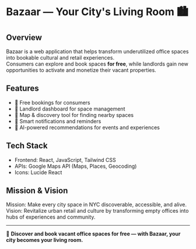 # Bazaar — Your City's Living Room 🏙️

## Overview
Bazaar is a web application that helps transform underutilized office spaces into bookable cultural and retail experiences.  
Consumers can explore and book spaces **for free**, while landlords gain new opportunities to activate and monetize their vacant properties.  

## Features
- 🔑 Free bookings for consumers  
- 🏢 Landlord dashboard for space management  
- 🧭 Map & discovery tool for finding nearby spaces  
- 🔔 Smart notifications and reminders  
- 🤖 AI-powered recommendations for events and experiences  

## Tech Stack
- Frontend: React, JavaScript, Tailwind CSS
- APIs: Google Maps API (Maps, Places, Geocoding)
- Icons: Lucide React

## Mission & Vision
Mission: Make every city space in NYC discoverable, accessible, and alive.  
Vision: Revitalize urban retail and culture by transforming empty offices into hubs of experiences and community.  

---

🚀 **Discover and book vacant office spaces for free — with Bazaar, your city becomes your living room.**
